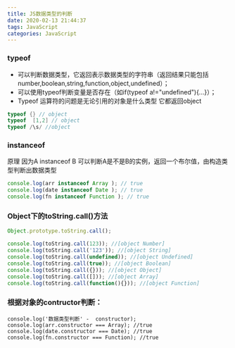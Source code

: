 ```yaml
---
title: JS数据类型的判断
date: 2020-02-13 21:44:37
tags: JavaScript
categories: JavaScript
---
```


### typeof

- 可以判断数据类型，它返回表示数据类型的字符串（返回结果只能包括number,boolean,string,function,object,undefined）；
- 可以使用typeof判断变量是否存在（如if(typeof a!="undefined"){...}）；
- Typeof 运算符的问题是无论引用的对象是什么类型    它都返回object

```csharp
typeof {} // object
typeof  [1,2] // object
typeof /\s/ //object
```

### instanceof

原理 因为A instanceof B 可以判断A是不是B的实例，返回一个布尔值，由构造类型判断出数据类型

```jsx
console.log(arr instanceof Array ); // true
console.log(date instanceof Date ); // true
console.log(fn instanceof Function ); // true
```

### Object下的toString.call()方法

```jsx
Object.prototype.toString.call();

console.log(toString.call(123)); //[object Number]
console.log(toString.call('123')); //[object String]
console.log(toString.call(undefined)); //[object Undefined]
console.log(toString.call(true)); //[object Boolean]
console.log(toString.call({})); //[object Object]
console.log(toString.call([])); //[object Array]
console.log(toString.call(function(){})); //[object Function]
```

### 根据对象的contructor判断：

```tsx
console.log('数据类型判断' -  constructor);
console.log(arr.constructor === Array); //true
console.log(date.constructor === Date); //true
console.log(fn.constructor === Function); //true
```

